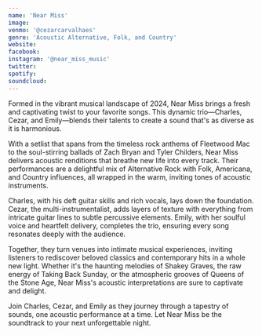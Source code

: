 ```yaml
---
name: 'Near Miss'
image: 
venmo: '@cezarcarvalhaes'
genre: 'Acoustic Alternative, Folk, and Country'
website:
facebook:
instagram: '@near_miss_music'
twitter:
spotify:
soundcloud:
---
```


Formed in the vibrant musical landscape of 2024, Near Miss brings a fresh and captivating twist to your favorite songs. This dynamic trio—Charles, Cezar, and Emily—blends their talents to create a sound that's as diverse as it is harmonious.

With a setlist that spans from the timeless rock anthems of Fleetwood Mac to the soul-stirring ballads of Zach Bryan and Tyler Childers, Near Miss delivers acoustic renditions that breathe new life into every track. Their performances are a delightful mix of Alternative Rock with Folk, Americana, and Country influences, all wrapped in the warm, inviting tones of acoustic instruments.

Charles, with his deft guitar skills and rich vocals, lays down the foundation. Cezar, the multi-instrumentalist, adds layers of texture with everything from intricate guitar lines to subtle percussive elements. Emily, with her soulful voice and heartfelt delivery, completes the trio, ensuring every song resonates deeply with the audience.

Together, they turn venues into intimate musical experiences, inviting listeners to rediscover beloved classics and contemporary hits in a whole new light. Whether it's the haunting melodies of Shakey Graves, the raw energy of Taking Back Sunday, or the atmospheric grooves of Queens of the Stone Age, Near Miss's acoustic interpretations are sure to captivate and delight.

Join Charles, Cezar, and Emily as they journey through a tapestry of sounds, one acoustic performance at a time. Let Near Miss be the soundtrack to your next unforgettable night.